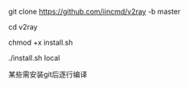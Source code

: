 git clone https://github.com/iincmd/v2ray -b master


cd v2ray

chmod +x install.sh

./install.sh local

某些需安装git后逐行编译
